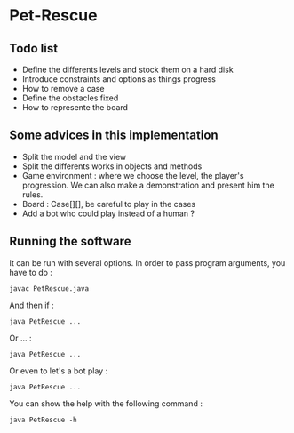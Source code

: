 # Pet-Rescue

## Todo list

- Define the differents levels and stock them on a hard disk
- Introduce constraints and options as things progress
- How to remove a case
- Define the obstacles fixed
- How to represente the board

## Some advices in this implementation

- Split the model and the view
- Split the differents works in objects and methods
- Game environment : where we choose the level, the player's progression. We can also make a demonstration and present him the rules.
- Board : Case[][], be careful to play in the cases 
- Add a bot who could play instead of a human ?

## Running the software 

 It can be run with several options. In order to pass program arguments, you have to do :
 
 ```
 javac PetRescue.java
 ```
 
 And then if : 
 
 ```
 java PetRescue ...
 ```
 Or ... :
 
 ``` 
 java PetRescue ... 
 ```
 Or even to let's a bot play :
  
 ```
 java PetRescue ...
 ```
 You can show the help with the following command : 
 
 ```
 java PetRescue -h
 ```
 
 

